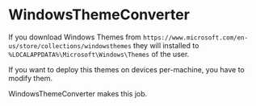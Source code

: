 # WindowsThemeConverter

If you download Windows Themes from `https://www.microsoft.com/en-us/store/collections/windowsthemes` they will installed to `%LOCALAPPDATA%\Microsoft\Windows\Themes` of the user.

If you want to deploy this themes on devices per-machine, you have to modify them.

WindowsThemeConverter makes this job.

